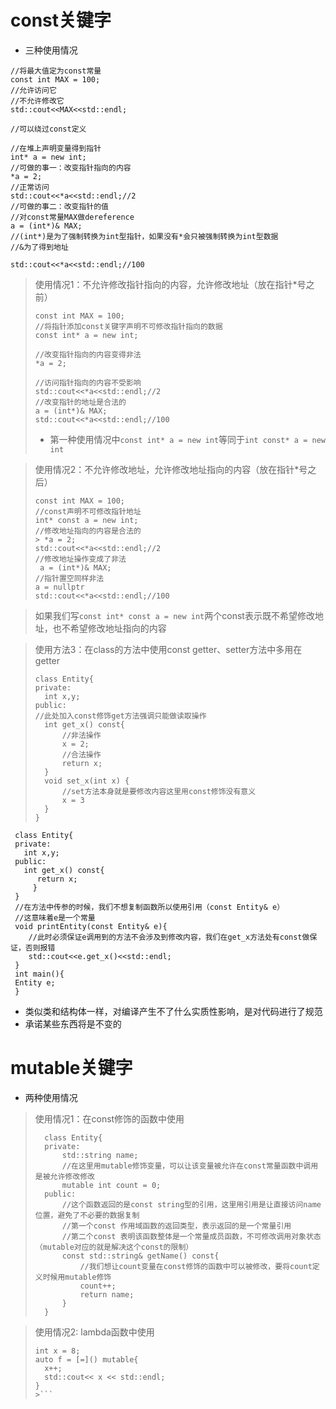 # const关键字
- 三种使用情况
```cfgrlanguage
//将最大值定为const常量
const int MAX = 100;
//允许访问它
//不允许修改它
std::cout<<MAX<<std::endl;

//可以绕过const定义

//在堆上声明变量得到指针
int* a = new int;
//可做的事一：改变指针指向的内容
*a = 2;
//正常访问
std::cout<<*a<<std::endl;//2
//可做的事二：改变指针的值
//对const常量MAX做dereference
a = (int*)& MAX;
//(int*)是为了强制转换为int型指针，如果没有*会只被强制转换为int型数据
//&为了得到地址

std::cout<<*a<<std::endl;//100
```
> 使用情况1：不允许修改指针指向的内容，允许修改地址（放在指针*号之前）
> ```cfgrlanguage
> const int MAX = 100;
> //将指针添加const关键字声明不可修改指针指向的数据
> const int* a = new int;
>
> //改变指针指向的内容变得非法
> *a = 2;
>
> //访问指针指向的内容不受影响
> std::cout<<*a<<std::endl;//2
> //改变指针的地址是合法的
> a = (int*)& MAX;
> std::cout<<*a<<std::endl;//100
>```
> - 第一种使用情况中`const int* a = new int`等同于`int const* a = new int`

>使用情况2：不允许修改地址，允许修改地址指向的内容（放在指针*号之后）
> ```cfgrlanguage
>const int MAX = 100;
> //const声明不可修改指针地址
> int* const a = new int;
> //修改地址指向的内容是合法的
> > *a = 2;
> std::cout<<*a<<std::endl;//2
> //修改地址操作变成了非法
>  a = (int*)& MAX;
> //指针置空同样非法
> a = nullptr
> std::cout<<*a<<std::endl;//100
>``` 

>如果我们写`const int* const a = new int`两个const表示既不希望修改地址，也不希望修改地址指向的内容

>使用方法3：在class的方法中使用const
> getter、setter方法中多用在getter
> ```cfgrlanguage
> class Entity{
> private:
>   int x,y;
> public:
> //此处加入const修饰get方法强调只能做读取操作
>   int get_x() const{
>       //非法操作
>       x = 2;
>       //合法操作
>       return x;
>   }
>   void set_x(int x) {
>       //set方法本身就是要修改内容这里用const修饰没有意义
>       x = 3
>   }
> }
>```

```cfgrlanguage
 class Entity{
 private:
   int x,y;
 public:
   int get_x() const{
      return x;
     }
 }
 //在方法中传参的时候，我们不想复制函数所以使用引用（const Entity& e）
 //这意味着e是一个常量
 void printEntity(const Entity& e){
    //此时必须保证e调用到的方法不会涉及到修改内容，我们在get_x方法处有const做保证，否则报错
    std::cout<<e.get_x()<<std::endl;
 }
 int main(){
 Entity e;
 }
```
- 类似类和结构体一样，对编译产生不了什么实质性影响，是对代码进行了规范
- 承诺某些东西将是不变的
# mutable关键字
- 两种使用情况
>使用情况1：在const修饰的函数中使用
> ```cfgrlanguage
>   class Entity{
>   private:
>       std::string name;
>       //在这里用mutable修饰变量，可以让该变量被允许在const常量函数中调用是被允许修改修改
>       mutable int count = 0;
>   public:
>       //这个函数返回的是const string型的引用，这里用引用是让直接访问name位置，避免了不必要的数据复制
>       //第一个const 作用域函数的返回类型，表示返回的是一个常量引用
>       //第二个const 表明该函数整体是一个常量成员函数，不可修改调用对象状态（mutable对应的就是解决这个const的限制）
>       const std::string& getName() const{
>           //我们想让count变量在const修饰的函数中可以被修改，要将count定义时候用mutable修饰
>           count++;
>           return name;
>       }
>   }
>```

>使用情况2: lambda函数中使用
>```
>int x = 8;
>auto f = [=]() mutable{
>   x++;
>   std::cout<< x << std::endl;
>}
>>```

 